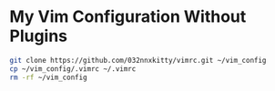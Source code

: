 # My Vim Configuration Without Plugins

```bash 
git clone https://github.com/032nnxkitty/vimrc.git ~/vim_config
cp ~/vim_config/.vimrc ~/.vimrc
rm -rf ~/vim_config
```
